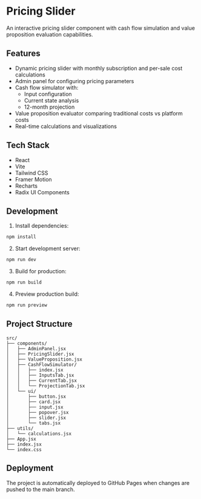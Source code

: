 # Pricing Slider

An interactive pricing slider component with cash flow simulation and value proposition evaluation capabilities.

## Features

- Dynamic pricing slider with monthly subscription and per-sale cost calculations
- Admin panel for configuring pricing parameters
- Cash flow simulator with:
  - Input configuration
  - Current state analysis
  - 12-month projection
- Value proposition evaluator comparing traditional costs vs platform costs
- Real-time calculations and visualizations

## Tech Stack

- React
- Vite
- Tailwind CSS
- Framer Motion
- Recharts
- Radix UI Components

## Development

1. Install dependencies:
```bash
npm install
```

2. Start development server:
```bash
npm run dev
```

3. Build for production:
```bash
npm run build
```

4. Preview production build:
```bash
npm run preview
```

## Project Structure

```
src/
├── components/
│   ├── AdminPanel.jsx
│   ├── PricingSlider.jsx
│   ├── ValueProposition.jsx
│   ├── CashFlowSimulator/
│   │   ├── index.jsx
│   │   ├── InputsTab.jsx
│   │   ├── CurrentTab.jsx
│   │   └── ProjectionTab.jsx
│   └── ui/
│       ├── button.jsx
│       ├── card.jsx
│       ├── input.jsx
│       ├── popover.jsx
│       ├── slider.jsx
│       └── tabs.jsx
├── utils/
│   └── calculations.jsx
├── App.jsx
├── index.jsx
└── index.css
```

## Deployment

The project is automatically deployed to GitHub Pages when changes are pushed to the main branch.
